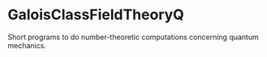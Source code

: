 # GaloisClassFieldTheoryQ
Short programs to do number-theoretic computations concerning quantum mechanics.
